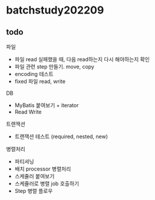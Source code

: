 # batchstudy202209

## todo
파일
- 파일 read 실패했을 때, 다음 read하는지 다시 해야하는지 확인
- 파일 관련 step 만들기. move, copy
- encoding 테스트
- fixed 파일 read, write

DB
- MyBatis 붙여보기 + iterator
- Read Write

트랜잭션
- 트랜잭션 테스트 (required, nested, new)

병렬처리
- 파티셔닝
- 배치 processor 병렬처리
- 스케쥴러 붙여보기
- 스케쥴러로 병렬 job 호출하기
- Step 병렬 플로우

